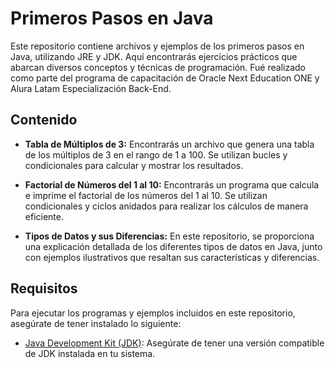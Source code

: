 # Primeros Pasos en Java

Este repositorio contiene archivos y ejemplos de los primeros pasos en Java, utilizando JRE y JDK. Aquí encontrarás ejercicios prácticos que abarcan diversos conceptos y técnicas de programación.
Fué realizado como parte del programa de capacitación de Oracle Next Education ONE y Alura Latam Especialización Back-End.

## Contenido

- **Tabla de Múltiplos de 3:** Encontrarás un archivo que genera una tabla de los múltiplos de 3 en el rango de 1 a 100. Se utilizan bucles y condicionales para calcular y mostrar los resultados.

- **Factorial de Números del 1 al 10:** Encontrarás un programa que calcula e imprime el factorial de los números del 1 al 10. Se utilizan condicionales y ciclos anidados para realizar los cálculos de manera eficiente.

- **Tipos de Datos y sus Diferencias:** En este repositorio, se proporciona una explicación detallada de los diferentes tipos de datos en Java, junto con ejemplos ilustrativos que resaltan sus características y diferencias.

## Requisitos

Para ejecutar los programas y ejemplos incluidos en este repositorio, asegúrate de tener instalado lo siguiente:

- [Java Development Kit (JDK)](https://www.oracle.com/java/technologies/javase-jdk11-downloads.html): Asegúrate de tener una versión compatible de JDK instalada en tu sistema.
